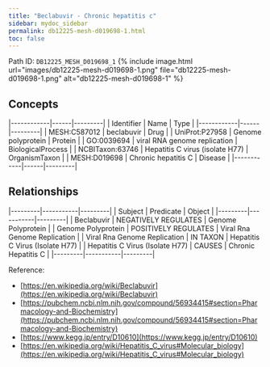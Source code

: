 ```yaml
---
title: "Beclabuvir - Chronic hepatitis c"
sidebar: mydoc_sidebar
permalink: db12225-mesh-d019698-1.html
toc: false 
---
```



Path ID: `DB12225_MESH_D019698_1`
{% include image.html url="images/db12225-mesh-d019698-1.png" file="db12225-mesh-d019698-1.png" alt="db12225-mesh-d019698-1" %}

## Concepts

|------------|------|---------|
| Identifier | Name | Type    |
|------------|------|---------|
| MESH:C587012 | beclabuvir | Drug |
| UniProt:P27958 | Genome polyprotein | Protein |
| GO:0039694 | viral RNA genome replication | BiologicalProcess |
| NCBITaxon:63746 | Hepatitis C virus (isolate H77) | OrganismTaxon |
| MESH:D019698 | Chronic hepatitis C | Disease |
|------------|------|---------|

## Relationships

|---------|-----------|---------|
| Subject | Predicate | Object  |
|---------|-----------|---------|
| Beclabuvir | NEGATIVELY REGULATES | Genome Polyprotein |
| Genome Polyprotein | POSITIVELY REGULATES | Viral Rna Genome Replication |
| Viral Rna Genome Replication | IN TAXON | Hepatitis C Virus (Isolate H77) |
| Hepatitis C Virus (Isolate H77) | CAUSES | Chronic Hepatitis C |
|---------|-----------|---------|

Reference: 
  - [https://en.wikipedia.org/wiki/Beclabuvir](https://en.wikipedia.org/wiki/Beclabuvir)
  - [https://pubchem.ncbi.nlm.nih.gov/compound/56934415#section=Pharmacology-and-Biochemistry](https://pubchem.ncbi.nlm.nih.gov/compound/56934415#section=Pharmacology-and-Biochemistry)
  - [https://www.kegg.jp/entry/D10610](https://www.kegg.jp/entry/D10610)
  - [https://en.wikipedia.org/wiki/Hepatitis_C_virus#Molecular_biology](https://en.wikipedia.org/wiki/Hepatitis_C_virus#Molecular_biology)
